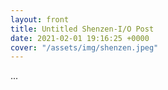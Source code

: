 ```yaml
---
layout: front
title: Untitled Shenzen-I/O Post
date: 2021-02-01 19:16:25 +0000
cover: "/assets/img/shenzen.jpeg"
---
```


... 
